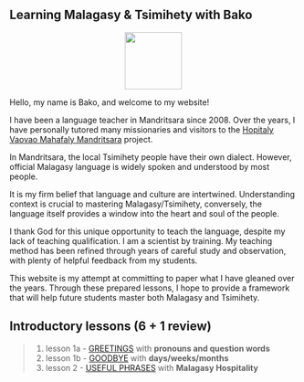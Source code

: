 ## Learning Malagasy & Tsimihety with Bako

<p align="center">
  <img width="100" height="100" src="https://mandritsara.github.io/bako/bako%20avatar.png">
</p>

Hello, my name is Bako, and welcome to my website! 

I have been a language teacher in Mandritsara since 2008. Over the years, I have personally tutored many missionaries and visitors to the [Hopitaly Vaovao Mahafaly Mandritsara](https://www.mandritsara.org.uk/) project.

In Mandritsara, the local Tsimihety people have their own dialect. However, official Malagasy language is widely spoken and understood by most people. 

It is my firm belief that language and culture are intertwined. Understanding context is crucial to mastering Malagasy/Tsimihety, conversely, the language itself provides a window into the heart and soul of the people. 

I thank God for this unique opportunity to teach the language, despite my lack of teaching qualification. I am a scientist by training. My teaching method has been refined through years of careful study and observation, with plenty of helpful feedback from my students.

This website is my attempt at committing to paper what I have gleaned over the years. Through these prepared lessons, I hope to provide a framework that will help future students master both Malagasy and Tsimihety. 

## Introductory lessons (6 + 1 review)

> 1. lesson 1a - [GREETINGS](https://mandritsara.github.io/bako/introduction/introlesson1agreetings.pdf) with **pronouns and question words**
> 2. lesson 1b - [GOODBYE](https://mandritsara.github.io/bako/introduction/introlesson1bgoodbye.pdf) with **days/weeks/months**
> 3. lesson 2 - [USEFUL PHRASES](https://mandritsara.github.io/bako/introduction/introlesson2usefulphrases.pdf) with **Malagasy Hospitality**





